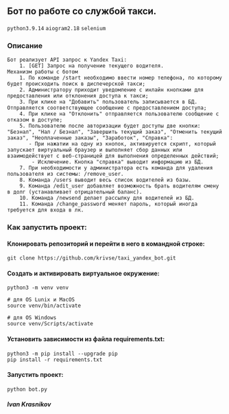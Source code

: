 ## Бот по работе со службой такси.

`python3.9.14` `aiogram2.18` `selenium`

### Описание
```angular2html
Бот реализует API запрос к Yandex Taxi:
    1. [GET] Запрос на получение текущего водителя.
Механизм работы с ботом
    1. По команде /start необходимо ввести номер телефона, по которому будет происходить поиск в диспечерской такси;
    2. Администратору приходит уведомление с инлайн кнопками для предоставления или отклонения доступа к такси;
    3. При клике на "Добавить" пользователь записывается в БД. Отправляется соответствующее сообщение с предоставлением доступа;
    4. При клике на "Отклонить" отправляется пользователю сообщение с отказом в доступе;
    5. Пользователю после авторизации будет доступы две кнопки: "Безнал", "Нал / Безнал", "Завершить текущий заказ", "Отменить текущий заказ", "Неоплаченные заказы", "Заработок", "Справка":
       - При нажатии на одну из кнопок, активируется скрипт, который запускает виртуальный браузер и выполняет сбор данных или взаимодействует с веб-страницей для выполнения определенных действий;
        - Исключение. Кнопка "справка" выводит информацию из БД.
    7. При необходимости у администратора есть команда для удаления пользователя из системы: /remove_user.
    8. Команда /users выводит весь список водителей из базы.
    9. Команда /edit_user добавляет возможность брать водителям смену в долг (устанавливает отрицательный баланс).
    10. Команда /newsend делает рассылку для водителей из БД.
    11. Команда /change_password меняет пароль, который иногда требуется для входа в лк.
```
### Как запустить проект:

#### Клонировать репозиторий и перейти в него в командной строке:

```
git clone https://github.com/krivse/taxi_yandex_bot.git
```

#### Cоздать и активировать виртуальное окружение:

```
python3 -m venv venv
```

```
# для OS Lunix и MacOS
source venv/bin/activate

# для OS Windows
source venv/Scripts/activate
```

#### Установить зависимости из файла requirements.txt:

```
python3 -m pip install --upgrade pip
pip install -r requirements.txt
```
#### Запустить проект:
```angular2html
python bot.py
```


##### Ivan Krasnikov
